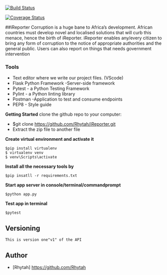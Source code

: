 [![Build Status](https://travis-ci.com/Rhytah/iReporter.svg?branch=API)](https://travis-ci.com/Rhytah/iReporter)

[![Coverage Status](https://coveralls.io/repos/github/Rhytah/iReporter/badge.svg?branch=API)](https://coveralls.io/github/Rhytah/iReporter?branch=API)

##iReporter
Corruption is a huge bane to Africa’s development. African countries must develop novel and localised solutions that will curb this menace, hence the birth of iReporter. 
iReporter enables any/every citizen to bring any form of corruption to the notice of appropriate authorities and the general public. Users can also report on things that needs government intervention

### Tools

* Text editor where we write our project files. (VScode)
* Flask Python Framework -Server-side framework
* Pytest - a Python Testing Framework
* Pylint - a Python linting library 
* Postman -Application to test and consume endpoints
* PEP8 - Style guide

**Getting Started**
clone the github repo to your computer:
* $git clone https://github.com/Rhytah/iReporter.git
* Extract the zip file to another file

**Create virtual environment and activate it**
```
$pip install virtualenv
$ virtualenv venv
$ venv\Scripts\activate
``` 
 **Install all the necessary tools by**
 ```
 $pip insatll -r requirements.txt
 ```
**Start app server in console/terminal/commandprompt**
```
$python app.py
```
**Test app in terminal**
```
$pytest
```
## Versioning
```
This is version one"v1" of the API
```


## Author
- [Rhytah] https://github.com/Rhytah
